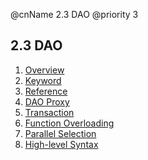@cnName 2.3 DAO
@priority 3

## 2.3 DAO

1. [Overview](./summary.md)
2. [Keyword](./keyword.md)
3. [Reference](./reference.md)
4. [DAO Proxy](./proxy.md)
5. [Transaction](./transaction.md)
6. [Function Overloading](./overload.md)
7. [Parallel Selection](./select_parallel.md)
8. [High-level Syntax](./quick_style.md)
